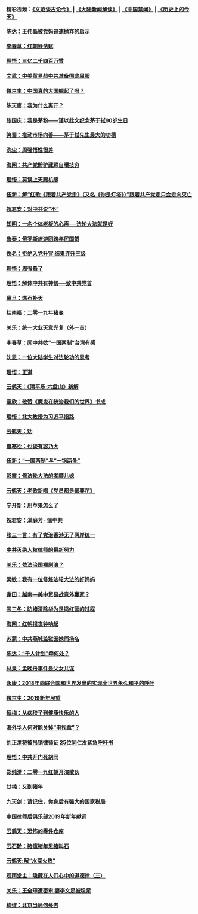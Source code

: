 #### 精彩视频：[《文昭谈古论今》](https://github.com/gfw-breaker/wenzhao/blob/master/README.md?t=01151830) | [《大陆新闻解读》](https://github.com/gfw-breaker/ntdtv-comedy/blob/master/README.md?t=01151830) | [《中国禁闻》](https://github.com/gfw-breaker/ntdtv-news/blob/master/README.md?t=01151830) | [《历史上的今天》](https://github.com/gfw-breaker/today-in-history/blob/master/README.md?t=01151830) 

#### [陈达：王伟晶被党妈迅速抛弃的启示](../pages/nsc993/n10976450.md?t=01151830) 

#### [李春草：红朝妖法赋](../pages/nsc993/n10976387.md?t=01151830) 

#### [理悟：三亿二千四百万赞](../pages/nsc993/n10975966.md?t=01151830) 

#### [文武：中美贸易战中共准备彻底屈服](../pages/nsc993/n10974571.md?t=01151830) 

#### [魏京生：中国真的大国崛起了吗？](../pages/nsc993/n10974530.md?t=01151830) 

#### [陈天庸：我为什么离开？](../pages/nsc993/n10974493.md?t=01151830) 

#### [张国庆：我是茅粉——谨以此文纪念茅于轼90岁生日](../pages/nsc993/n10974477.md?t=01151830) 

#### [笑蜀：推动市场向善——茅于轼先生最大的功德](../pages/nsc993/n10974451.md?t=01151830) 

#### [洗尘：周强悟性很差](../pages/nsc993/n10973701.md?t=01151830) 

#### [海网：共产党黔驴藏蹄自曝技穷](../pages/nsc993/n10969562.md?t=01151830) 

#### [理悟：莫误上天赐机缘](../pages/nsc993/n10969514.md?t=01151830) 

#### [伍新：解“红歌《跟着共产党走》（又名《你是灯塔》）”跟着共产党走只会走向灭亡](../pages/nsc993/n10969074.md?t=01151830) 

#### [祝君安：对中共说“不”](../pages/nsc993/n10968464.md?t=01151830) 

#### [知明：一名个体老板的心声──法轮大法就是好](../pages/nsc993/n10967473.md?t=01151830) 

#### [鲁泰：俄罗斯旅游团跨年民国赞](../pages/nsc993/n10967035.md?t=01151830) 

#### [佚名：拒绝入党升官  结果连升三级](../pages/nsc993/n10965069.md?t=01151830) 

#### [理悟：周强悬了](../pages/nsc993/n10965044.md?t=01151830) 

#### [理悟：解体中共有神帮──致中共党首](../pages/nsc993/n10963824.md?t=01151830) 

#### [冀旦：炼石补天](../pages/nsc993/n10963818.md?t=01151830) 

#### [桂南福：二零一九年猪变](../pages/nsc993/n10963774.md?t=01151830) 

#### [关乐：统一大业天意光复（外一首）](../pages/nsc993/n10963765.md?t=01151830) 

#### [李春草：闻中共欲“一国两制”台湾有感](../pages/nsc993/n10963761.md?t=01151830) 

#### [沈思：一位大陆学生对法轮功的思考](../pages/nsc993/n10960706.md?t=01151830) 

#### [理悟：正道](../pages/nsc993/n10960529.md?t=01151830) 

#### [云鹤天：《清平乐‧六盘山》新解](../pages/nsc993/n10959258.md?t=01151830) 

#### [童欣：敬赞《魔鬼在统治我们的世界》书成](../pages/nsc993/n10959244.md?t=01151830) 

#### [理悟：北大教授为习近平指路](../pages/nsc993/n10959234.md?t=01151830) 

#### [云鹤天：劝](../pages/nsc993/n10959226.md?t=01151830) 

#### [曹寒松：也谈有容乃大](../pages/nsc993/n10959191.md?t=01151830) 

#### [伍新：“一国两制”与“一锅两彘”](../pages/nsc993/n10958297.md?t=01151830) 

#### [彩霞：修法轮大法的孝顺儿媳](../pages/nsc993/n10958333.md?t=01151830) 

#### [云鹤天：老歌新唱《党员都是罂粟花》](../pages/nsc993/n10958225.md?t=01151830) 

#### [宁开新：用苹果怎么了](../pages/nsc993/n10955962.md?t=01151830) 

#### [祝君安：满庭芳 · 瘟中共](../pages/nsc993/n10955949.md?t=01151830) 

#### [张三一言：有了党治香港无了两岸统一](../pages/nsc993/n10955943.md?t=01151830) 

#### [中共灭绝人权律师的最新努力](../pages/nsc993/n10954725.md?t=01151830) 

#### [关乐：依法治国裸剧演？](../pages/nsc993/n10952420.md?t=01151830) 

#### [吴敏：我有一位修炼法轮大法的好妈妈](../pages/nsc993/n10952484.md?t=01151830) 

#### [谢田：越南—美中贸易战意外赢家？](../pages/nsc993/n10940351.md?t=01151830) 

#### [岑三冬：防堵清除华为是捣红营的过程](../pages/nsc993/n10952342.md?t=01151830) 

#### [海网：红朝报丧钟响起](../pages/nsc993/n10951480.md?t=01151830) 

#### [苏蒙：中共燕城监狱因她而扬名](../pages/nsc993/n10951476.md?t=01151830) 

#### [陈达：“千人计划”牵何处？](../pages/nsc993/n10951466.md?t=01151830) 

#### [林泉：孟晚舟事件是父女共谋](../pages/nsc993/n10947780.md?t=01151830) 

#### [永康：2018年向联合国和世界发出的实现全世界永久和平的呼吁](../pages/nsc993/n10947756.md?t=01151830) 

#### [魏京生：2019新年展望](../pages/nsc993/n10947691.md?t=01151830) 

#### [恒梅：从病秧子到健康快乐的人](../pages/nsc993/n10947469.md?t=01151830) 

#### [海外华人何时能关掉“电视盒”？](../pages/nsc993/n10945406.md?t=01151830) 

#### [刘正清将被吊销律师证 25位同仁发紧急呼吁书](../pages/nsc993/n10944361.md?t=01151830) 

#### [理悟：中共开门死胡同](../pages/nsc993/n10944908.md?t=01151830) 

#### [郑纯清：二零一九红朝开演散伙](../pages/nsc993/n10944905.md?t=01151830) 

#### [甘楠：又到猪年](../pages/nsc993/n10944903.md?t=01151830) 

#### [九天剑：请记住，你身后有强大的国家税局](../pages/nsc993/n10944885.md?t=01151830) 

#### [中国律师后俱乐部2019年新年献词](../pages/nsc993/n10944348.md?t=01151830) 

#### [云鹤天：恐怖的零件仓库](../pages/nsc993/n10942847.md?t=01151830) 

#### [云石黔：猪瘟猪年思猪叫石](../pages/nsc993/n10943180.md?t=01151830) 

#### [云鹤天:解“水深火热”](../pages/nsc993/n10942828.md?t=01151830) 

#### [观雨堂主：隐藏在人们心中的道德律（三）](../pages/nsc993/n10941445.md?t=01151830) 

#### [关乐：王全璋遭密审 妻李文足被稳足](../pages/nsc993/n10941420.md?t=01151830) 

#### [梅绽：北京当局何处去](../pages/nsc993/n10941407.md?t=01151830) 

